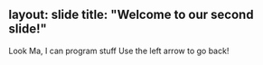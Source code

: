 layout: slide
title: "Welcome to our second slide!"
---
Look Ma, I can program stuff
Use the left arrow to go back!
